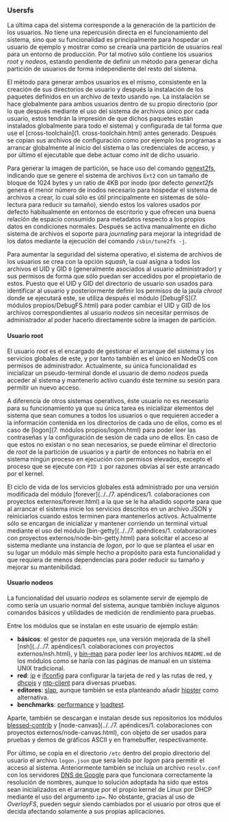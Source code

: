 ### Usersfs

La última capa del sistema corresponde a la generación de la partición de los
usuarios. No tiene una repercusión directa en el funcionamiento del sistema,
sino que su funcionalidad es principalmente para hospedar un usuario de ejemplo
y mostrar como se crearía una partición de usuarios real para un entorno de
producción. Por tal motivo sólo contiene los usuarios *root* y *nodeos*, estando
pendiente de definir un método para generar dicha partición de usuarios de forma
independiente del resto del sistema.

El método para generar ambos usuarios es el mismo, consistente en la creación de
sus directorios de usuario y después la instalación de los paquetes definidos en
un archivo de texto usando `npm`. La instalación se hace globalmente para ambos
usuarios dentro de su propio directorio (por lo que después mediante el uso del
sistema de archivos único por cada usuario, estos tendrán la impresión de que
dichos paquetes están instalados globalmente para todo el sistema) y configurada
de tal forma que use el [cross-toolchain](1. cross-toolchain.html) antes
generado. Después se copian sus archivos de configuración como por ejemplo los
programas a arrancar globalmente al inicio del sistema o las credenciales de
acceso, y por último el ejecutable que debe actuar como *init* de dicho usuario.

Para generar la imagen de partición, se hace uso del comando
[genext2fs](http://genext2fs.sourceforge.net), indicando que se genere el
sistema de archivos `Ext2` con un tamaño de bloque de 1024 bytes y un ratio de
4KB por inodo (por defecto *genext2fs* genera el menor número de inodos
necesario para hospedar el sistema de archivos a crear, lo cual sólo es útil
principalmente en sistemas de sólo-lectura para reducir su tamaño), siendo estos
los valores usados por defecto habitualmente en entornos de escritorio y que
ofrecen una buena relación de espacio consumido para metadatos respecto a los
propios datos en condiciones normales. Después se activa manualmente en dicho
sistema de archivos el soporte para *journaling* para mejorar la integridad de
los datos mediante la ejecución del comando `/sbin/tune2fs -j`.

Para aumentar la seguridad del sistema operativo, el sistema de archivos de los
usuarios se crea con la opción *squash*, la cual asigna a todos los archivos el
UID y GID `0` (generalmente asociados al usuario administrador) y sus permisos
de forma que sólo puedan ser accedidos por el propietario de estos. Puesto que
el UID y GID del directorio de usuario son usados para identificar al usuario y
posteriormente definir los permisos de la jaula *chroot* donde se ejecutará
este, se utiliza después el módulo [DebugFS](7. módulos propios/DebugFS.html)
para poder cambiar el UID y GID de los archivos correspondientes al usuario
*nodeos* sin necesitar permisos de administrador al poder hacerlo directamente
sobre la imagen de partición.

#### Usuario root

El usuario *root* es el encargado de gestionar el arranque del sistema y los
servicios globales de este, y por tanto también es el único en NodeOS con
permisos de administrador. Actualmente, su única funcionalidad es inicializar un
pseudo-terminal donde el usuario de demo *nodeos* pueda acceder al sistema y
mantenerlo activo cuando éste termine su sesión para permitir un nuevo acceso.

A diferencia de otros sistemas operativos, éste usuario no es necesario para su
funcionamiento ya que su única tarea es inicializar elementos del sistema que
sean comunes a todos los usuarios o que requieren acceder a la información
contenida en los directorios de cada uno de ellos, como es el caso de
[logon](7. módulos propios/logon.html) para poder leer las contraseñas y la
configuración de sesión de cada uno de ellos. En caso de que estos no existan o
no sean necesarios, se puede eliminar el directorio de *root* de la partición de
usuarios y a partir de entonces no habría en el sistema ningún proceso en
ejecución con permisos elevados, excepto el proceso que se ejecute con `PID 1`
por razones obvias al ser este arrancado por el kernel.

El ciclo de vida de los servicios globales está administrado por una versión
modificada del módulo
[forever](../../7. apéndices/1. colaboraciones con proyectos externos/forever.html)
a la que se le ha añadido soporte para que al arrancar el sistema inicie los
servicios descritos en un archivo JSON y reiniciarlos cuando estos terminen para
mantenerlos activos. Actualmente sólo se encargan de inicializar y mantener
corriendo un terminal virtual mediante el uso del módulo
[bin-getty](../../7. apéndices/1. colaboraciones con proyectos externos/node-bin-getty.html)
para solicitar el acceso al sistema mediante una instancia de *logon*, por lo
que se plantea el usar en su lugar un módulo más simple hecho a propósito para
esta funcionalidad y que requiera de menos dependencias para poder reducir su
tamaño y mejorar su mantenibilidad.

#### Usuario nodeos

La funcionalidad del usuario *nodeos* es solamente servir de ejemplo de como
sería un usuario normal del sistema, aunque también incluye algunos comandos
básicos y utilidades de medición de rendimiento para pruebas.

Entre los módulos que se instalan en este usuario de ejemplo están:

* **básicos**: el gestor de paquetes `npm`, una versión mejorada de la shell
  [nsh](../../7. apéndices/1. colaboraciones con proyectos externos/nsh.html), y
  [bin-man](https://github.com/groundwater/node-bin-man) para poder leer los
  archivos `README.md` de los módulos como se haría con las páginas de manual en
  un sistema UNIX tradicional.
* **red**: [ip](https://github.com/NodeOS/ip) e
  [ifconfig](https://github.com/NodeOS/ifconfig) para configurar la tarjeta de
  red y las rutas de red, y [dhcpjs](https://github.com/apaprocki/node-dhcpjs) y
  [ntp-client](https://github.com/moonpyk/node-ntp-client) para diversas pruebas.
* **editores**: [slap](https://github.com/slap-editor/slap), aunque también se
  esta planteando añadir [hipster](https://github.com/dominictarr/hipster) como
  alternativa.
* **benchmarks**: [performance](https://github.com/alexfernandez/performance) y
  [loadtest](https://github.com/alexfernandez/loadtest).

Aparte, también se descargan e instalan desde sus repositorios los módulos
[blessed-contrib](https://github.com/yaronn/blessed-contrib) y
[node-canvas](../../7. apéndices/1. colaboraciones con proyectos externos/node-canvas.html),
con objeto de ser usados para pruebas y demos de gráficos ASCII y en framebuffer,
respectivamente.

Por último, se copia en el directorio `/etc` dentro del propio directorio del
usuario el archivo `logon.json` que sera leído por *logon* para permitir el
acceso al sistema. Anteriormente también se incluía un archivo `resolv.conf` con
los servidores [DNS de Google](https://developers.google.com/speed/public-dns)
para que funcionara correctamente la resolución de nombres, aunque lo solución
adoptada ha sido que estos sean inicializados en el arranque por el propio
kernel de Linux por DHCP mediante el uso del argumento `ip=`. No obstante,
gracias al uso de *OverlayFS*, pueden seguir siendo cambiados por el usuario por
otros que el decida afectando solamente a sus propias aplicaciones.
